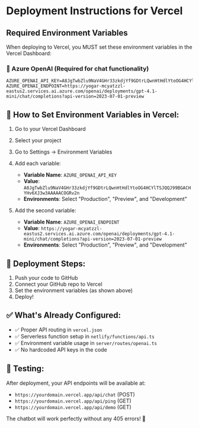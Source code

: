 # Deployment Instructions for Vercel

## Required Environment Variables

When deploying to Vercel, you MUST set these environment variables in the Vercel Dashboard:

### 🔑 Azure OpenAI (Required for chat functionality)
```
AZURE_OPENAI_API_KEY=A8JgTwbZlu9NaV4GHr33zkdjYf9GDtrLQwnHtHdlYtoOG4HCYlTSJQQJ99BGACHYHv6XJ3w3AAAAACOGRv2n
AZURE_OPENAI_ENDPOINT=https://yogar-mcyatzzl-eastus2.services.ai.azure.com/openai/deployments/gpt-4.1-mini/chat/completions?api-version=2023-07-01-preview
```

## 📝 How to Set Environment Variables in Vercel:

1. Go to your Vercel Dashboard
2. Select your project
3. Go to Settings → Environment Variables
4. Add each variable:
   - **Variable Name**: `AZURE_OPENAI_API_KEY`
   - **Value**: `A8JgTwbZlu9NaV4GHr33zkdjYf9GDtrLQwnHtHdlYtoOG4HCYlTSJQQJ99BGACHYHv6XJ3w3AAAAACOGRv2n`
   - **Environments**: Select "Production", "Preview", and "Development"

5. Add the second variable:
   - **Variable Name**: `AZURE_OPENAI_ENDPOINT` 
   - **Value**: `https://yogar-mcyatzzl-eastus2.services.ai.azure.com/openai/deployments/gpt-4.1-mini/chat/completions?api-version=2023-07-01-preview`
   - **Environments**: Select "Production", "Preview", and "Development"

## 🚀 Deployment Steps:

1. Push your code to GitHub
2. Connect your GitHub repo to Vercel
3. Set the environment variables (as shown above)
4. Deploy!

## ✅ What's Already Configured:

- ✅ Proper API routing in `vercel.json`
- ✅ Serverless function setup in `netlify/functions/api.ts`
- ✅ Environment variable usage in `server/routes/openai.ts`
- ✅ No hardcoded API keys in the code

## 🧪 Testing:

After deployment, your API endpoints will be available at:
- `https://yourdomain.vercel.app/api/chat` (POST)
- `https://yourdomain.vercel.app/api/ping` (GET)
- `https://yourdomain.vercel.app/api/demo` (GET)

The chatbot will work perfectly without any 405 errors! 🎉
